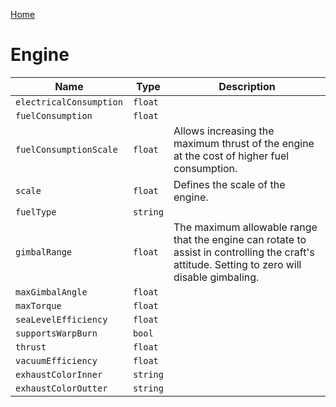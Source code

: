 [Home](https://wnp78.github.io/JunoXml/)

# Engine


|Name|Type|Description|
|--|--|--|
|`electricalConsumption`|`float`||
|`fuelConsumption`|`float`||
|`fuelConsumptionScale`|`float`|Allows increasing the maximum thrust of the engine at the cost of higher fuel consumption.|
|`scale`|`float`|Defines the scale of the engine.|
|`fuelType`|`string`||
|`gimbalRange`|`float`|The maximum allowable range that the engine can rotate to assist in controlling the craft's attitude. Setting to zero will disable gimbaling.|
|`maxGimbalAngle`|`float`||
|`maxTorque`|`float`||
|`seaLevelEfficiency`|`float`||
|`supportsWarpBurn`|`bool`||
|`thrust`|`float`||
|`vacuumEfficiency`|`float`||
|`exhaustColorInner`|`string`||
|`exhaustColorOutter`|`string`||


